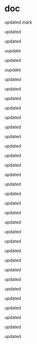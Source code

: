 doc
===

updated
mark
 
updated

updated

uupdate

updated

uupdate

updated

updated

updated


updated

updated

updated

updated

updated

updated

updated

updated

updated

updated

updated

updated

updated

updated

updated

updated

updated

updated

updated

updated

updated

updated

updated

updated

updated
